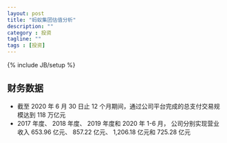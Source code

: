 ```yaml
---
layout: post
title: "蚂蚁集团估值分析"
description: ""
category : 投资
tagline: ""
tags : [投资]
---
```

{% include JB/setup %}


## 财务数据

* 截至 2020 年 6 月
30 日止 12 个月期间，通过公司平台完成的总支付交易规模达到 118 万亿元
* 2017 年度、
2018 年度、 2019 年度和 2020 年 1-6 月， 公司分别实现营业收入 653.96 亿元、 857.22
亿元、 1,206.18 亿元和 725.28 亿元

